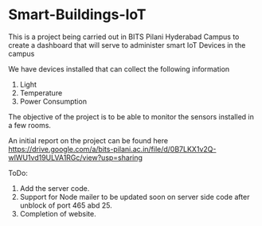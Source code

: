 # Smart-Buildings-IoT
This is a project being carried out in BITS Pilani Hyderabad Campus to create a dashboard that will serve to administer smart IoT Devices in the campus

We have devices installed that can collect the following information
1) Light 
2) Temperature
3) Power Consumption

The objective of the project is to be able to monitor the sensors installed in a few rooms.

An initial report on the project can be found here 
https://drive.google.com/a/bits-pilani.ac.in/file/d/0B7LKX1v2Q-wlWU1vd19ULVA1RGc/view?usp=sharing 

ToDo:
1) Add the server code.
2) Support for Node mailer to be updated soon on server side code after unblock of port 465 abd 25.
3) Completion of website.
